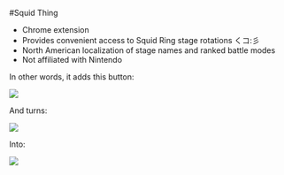 #Squid Thing

- Chrome extension
- Provides convenient access to Squid Ring stage rotations くコ:彡
- North American localization of stage names and ranked battle modes
- Not affiliated with Nintendo

In other words, it adds this button:

![](https://i.imgur.com/MHH2MkZ.gif)

And turns:

![](https://i.imgur.com/4UwMpLC.gif)

Into:

![](https://i.imgur.com/M9TcEiY.gif)

